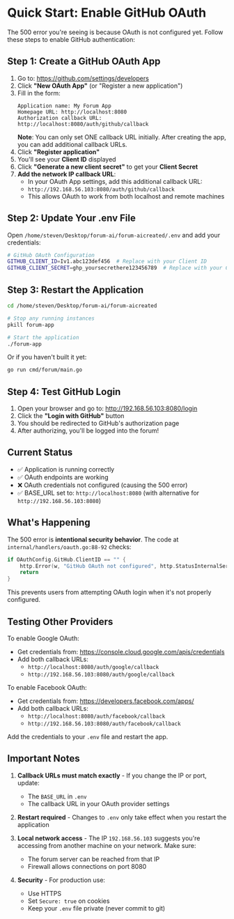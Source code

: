 # Quick Start: Enable GitHub OAuth

The 500 error you're seeing is because OAuth is not configured yet. Follow these steps to enable GitHub authentication:

## Step 1: Create a GitHub OAuth App

1. Go to: https://github.com/settings/developers
2. Click **"New OAuth App"** (or "Register a new application")
3. Fill in the form:
   ```
   Application name: My Forum App
   Homepage URL: http://localhost:8080
   Authorization callback URL: http://localhost:8080/auth/github/callback
   ```
   **Note**: You can only set ONE callback URL initially. After creating the app, you can add additional callback URLs.
4. Click **"Register application"**
5. You'll see your **Client ID** displayed
6. Click **"Generate a new client secret"** to get your **Client Secret**
7. **Add the network IP callback URL**:
   - In your OAuth App settings, add this additional callback URL:
   - `http://192.168.56.103:8080/auth/github/callback`
   - This allows OAuth to work from both localhost and remote machines

## Step 2: Update Your .env File

Open `/home/steven/Desktop/forum-ai/forum-aicreated/.env` and add your credentials:

```bash
# GitHub OAuth Configuration
GITHUB_CLIENT_ID=Iv1.abc123def456  # Replace with your Client ID
GITHUB_CLIENT_SECRET=ghp_yoursecrethere123456789  # Replace with your Client Secret
```

## Step 3: Restart the Application

```bash
cd /home/steven/Desktop/forum-ai/forum-aicreated

# Stop any running instances
pkill forum-app

# Start the application
./forum-app
```

Or if you haven't built it yet:
```bash
go run cmd/forum/main.go
```

## Step 4: Test GitHub Login

1. Open your browser and go to: http://192.168.56.103:8080/login
2. Click the **"Login with GitHub"** button
3. You should be redirected to GitHub's authorization page
4. After authorizing, you'll be logged into the forum!

## Current Status

- ✅ Application is running correctly
- ✅ OAuth endpoints are working
- ❌ OAuth credentials not configured (causing the 500 error)
- ✅ BASE_URL set to: `http://localhost:8080` (with alternative for `http://192.168.56.103:8080`)

## What's Happening

The 500 error is **intentional security behavior**. The code at `internal/handlers/oauth.go:88-92` checks:

```go
if OAuthConfig.GitHub.ClientID == "" {
    http.Error(w, "GitHub OAuth not configured", http.StatusInternalServerError)
    return
}
```

This prevents users from attempting OAuth login when it's not properly configured.

## Testing Other Providers

To enable Google OAuth:
- Get credentials from: https://console.cloud.google.com/apis/credentials
- Add both callback URLs:
  - `http://localhost:8080/auth/google/callback`
  - `http://192.168.56.103:8080/auth/google/callback`

To enable Facebook OAuth:
- Get credentials from: https://developers.facebook.com/apps/
- Add both callback URLs:
  - `http://localhost:8080/auth/facebook/callback`
  - `http://192.168.56.103:8080/auth/facebook/callback`

Add the credentials to your `.env` file and restart the app.

## Important Notes

1. **Callback URLs must match exactly** - If you change the IP or port, update:
   - The `BASE_URL` in `.env`
   - The callback URL in your OAuth provider settings

2. **Restart required** - Changes to `.env` only take effect when you restart the application

3. **Local network access** - The IP `192.168.56.103` suggests you're accessing from another machine on your network. Make sure:
   - The forum server can be reached from that IP
   - Firewall allows connections on port 8080

4. **Security** - For production use:
   - Use HTTPS
   - Set `Secure: true` on cookies
   - Keep your `.env` file private (never commit to git)
